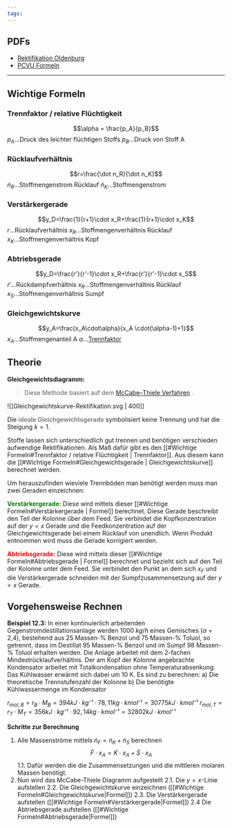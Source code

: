 ```yaml
---
tags:
---
```

## PDFs
- [Rektifikation Oldenburg](Rektifikation-Oldenburg_1735722931950_0.pdf)
- [PCVU Formeln](PCVU_Formeln_2304.pdf)

---
## Wichtige Formeln
### Trennfaktor / relative Flüchtigkeit
$$\alpha = \frac{p_A}{p_B}$$
$p_A$...Druck des leichter flüchtigen Stoffs
$p_B$...Druck von Stoff A

### Rücklaufverhältnis
$$r=\frac{\dot n_R}{\dot n_K}$$
$\dot n_R$...Stoffmengenstrom Rücklauf
$\dot n_K$...Stoffmengenstrom

### Verstärkergerade
$$y_D=\frac{1}{r+1}\cdot x_R+\frac{1}{r+1}\cdot x_K$$
$r$...Rücklaufverhältnis
$x_R$...Stoffmengenverhältnis Rücklauf
$x_K$...Stoffmengenverhältnis Kopf


### Abtriebsgerade
$$y_D=\frac{r'}{r'-1}\cdot x_R+\frac{r'}{r'-1}\cdot x_S$$
$r'$...Rückdampfverhältnis
$x_R$...Stoffmengenverhältnis Rücklauf
$x_S$...Stoffmengenverhältnis Sumpf

### Gleichgewichtskurve
$$y_A=\frac{x_A\cdot\alpha}{x_A \cdot(\alpha-1)+1}$$
$x_A$...Stoffmengenanteil A
$\alpha$...[Trennfaktor](((67692a2d-c051-4fab-a2c9-c782e36ece87)))

## Theorie
**Gleichgewichtsdiagramm:**
> Diese Methode basiert auf dem [McCabe–Thiele Verfahren](https://en.wikipedia.org/wiki/McCabe–Thiele_method) .

![[Gleichgewichtskurve-Rektifikation.svg | 400]]

Die <b style="color: gray;">ideale Gleichgewichtsgerade</b> symbolisiert keine Trennung und hat die Steigung $k=1$.

Stoffe lassen sich unterschiedlich gut trennen und benötigen verschieden aufwendige Rektifikationen. Als Maß dafür gibt es den [[#Wichtige Formeln#Trennfaktor / relative Flüchtigkeit | Trennfaktor]]. Aus diesem kann die [[#Wichtige Formeln#Gleichgewichtsgerade | Gleichgewichtskurve]] berechnet werden. 

Um herauszufinden wieviele Trennböden man benötigt werden muss man zwei Geraden einzeichnen:

<b style="color: green;">Verstärkergerade:</b>
Diese wird mittels dieser [[#Wichtige Formeln#Verstärkergerade | Formel]] berechnet. Diese Gerade beschreibt den Teil der Kolonne über dem Feed.
Sie verbindet die Kopfkonzentration auf der $y=x$ Gerade und die Feedkonzentration auf der Gleichgewichtsgerade bei einem Rücklauf von unendlich. Wenn Produkt entnommen wird muss die Gerade korrigiert werden.

<b style="color: red;">Abtriebsgerade:</b>
Diese wird mittels dieser [[#Wichtige Formeln#Abtriebsgerade | Formel]] berechnet und bezieht sich auf den Teil der Kolonne unter dem Feed.
Sie verbindet den Punkt an dem sich $x_F$ und die Verstärkergerade schneiden mit der Sumpfzusammensetzung auf der $y=x$ Gerade.


## Vorgehensweise Rechnen
**Beispiel 12.3:**
In einer kontinuierlich arbeitenden Gegenstromdestillationsanlage werden 1000 $kg/h$ eines Gemisches ($\alpha$ = 2,4), bestehend aus 25 Massen-% Benzol und 75 Massen-% Toluol, so getrennt, dass im Destillat 95 Massen-% Benzol und im Sumpf 98 Massen-% Toluol erhalten werden. Die Anlage arbeitet mit dem 2-fachen Mindestrücklaufverhältnis.
Der am Kopf der Kolonne angebrachte Kondensator arbeitet mit Totalkondensation ohne Temperaturabsenkung. Das Kühlwasser erwärmt sich dabei um 10 K.
Es sind zu berechnen:
a) Die theoretische Trennstufenzahl der Kolonne
b) Die benötigte Kühlwassermenge im Kondensator

$r_{mol,B} = r_B·M_B = 394 kJ·kg⁻¹ · 78,11 kg·kmol⁻¹ = 30775 kJ·kmol⁻¹$
$r_{mol,T} = r_T·M_T = 356 kJ·kg⁻¹ · 92,14 kg·kmol⁻¹ = 32802 kJ·kmol⁻¹$

**Schritte zur Berechnung**
1. Alle Massenströme mittels $\dot n_F=\dot n_K+\dot n_S$ berechnen $$\dot F\cdot x_A=\dot K\cdot x_A+\dot S\cdot x_A$$
	1.1.  Dafür werden die die Zusammensetzungen und die mittleren molaren Massen benötigt.
2. Nun wird das McCabe-Thiele Diagramm aufgestellt
	2.1. Die $y=x$-Linie aufstellen
	2.2. Die Gleichgewichtskurve einzeichnen ([[#Wichtige Formeln#Gleichgewichtskurve|Formel]])
	2.3. Die Verstärkergerade aufstellen ([[#Wichtige Formeln#Verstärkergerade|Formel]])
	2.4 Die Abtriebsgerade aufstellen ([[#Wichtige Formeln#Abtriebsgerade|Formel]])

